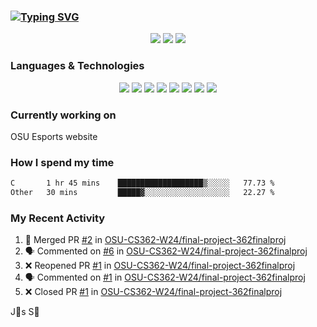 ### [![Typing SVG](https://readme-typing-svg.herokuapp.com?vCenter=true&multiline=true&height=70&lines=Hi%2C+I'm+James+%F0%9F%91%8B;Currently+looking+for+work+%F0%9F%92%BC)](https://git.io/typing-svg)

<p align="center">
<a href="https://www.instagram.com/jms.smh/"><img src="https://img.shields.io/badge/Instagram-%23E4405F.svg?style=for-the-badge&logo=Instagram&logoColor=white"></a>
<a href="https://www.linkedin.com/in/james-smith-6913a2229"><img src="https://img.shields.io/badge/linkedin-%230077B5.svg?style=for-the-badge&logo=linkedin&logoColor=white"></a>
<a href="https://open.spotify.com/user/firecreeperjms?si=9pxXotqyTWircpJmwzRWgQ&utm_source=copy-link"><img src="https://img.shields.io/badge/Spotify-1ED760?style=for-the-badge&logo=spotify&logoColor=white)"></a>
  </p>

### Languages & Technologies

<p align="center">
<img src="https://img.shields.io/badge/html5-%23E34F26.svg?style=for-the-badge&logo=html5&logoColor=white">
<img src="https://img.shields.io/badge/javascript-%23323330.svg?style=for-the-badge&logo=javascript&logoColor=%23F7DF1E">
<img src="https://img.shields.io/badge/css3-%231572B6.svg?style=for-the-badge&logo=css3&logoColor=white">
<img src="https://img.shields.io/badge/c++-%2300599C.svg?style=for-the-badge&logo=c%2B%2B&logoColor=white">
<img src="https://img.shields.io/badge/node.js-6DA55F?style=for-the-badge&logo=node.js&logoColor=white">
<img src="https://img.shields.io/badge/react-%2320232a.svg?style=for-the-badge&logo=react&logoColor=%2361DAFB">
<img src="https://img.shields.io/badge/tailwindcss-%2338B2AC.svg?style=for-the-badge&logo=tailwind-css&logoColor=white">
<img src="https://img.shields.io/badge/Visual%20Studio%20Code-0078d7.svg?style=for-the-badge&logo=visual-studio-code&logoColor=white">
  </p>

### Currently working on

OSU Esports website

### How I spend my time

<!--START_SECTION:waka-->

```txt
C       1 hr 45 mins    ███████████████████▒░░░░░   77.73 %
Other   30 mins         █████▓░░░░░░░░░░░░░░░░░░░   22.27 %
```

<!--END_SECTION:waka-->

### My Recent Activity
<!--START_SECTION:activity-->
1. 🎉 Merged PR [#2](https://github.com/OSU-CS362-W24/final-project-362finalproj/pull/2) in [OSU-CS362-W24/final-project-362finalproj](https://github.com/OSU-CS362-W24/final-project-362finalproj)
2. 🗣 Commented on [#6](https://github.com/OSU-CS362-W24/final-project-362finalproj/pull/6#issuecomment-2008299864) in [OSU-CS362-W24/final-project-362finalproj](https://github.com/OSU-CS362-W24/final-project-362finalproj)
3. ❌ Reopened PR [#1](https://github.com/OSU-CS362-W24/final-project-362finalproj/pull/1) in [OSU-CS362-W24/final-project-362finalproj](https://github.com/OSU-CS362-W24/final-project-362finalproj)
4. 🗣 Commented on [#1](https://github.com/OSU-CS362-W24/final-project-362finalproj/pull/1#issuecomment-1990544494) in [OSU-CS362-W24/final-project-362finalproj](https://github.com/OSU-CS362-W24/final-project-362finalproj)
5. ❌ Closed PR [#1](https://github.com/OSU-CS362-W24/final-project-362finalproj/pull/1) in [OSU-CS362-W24/final-project-362finalproj](https://github.com/OSU-CS362-W24/final-project-362finalproj)
<!--END_SECTION:activity-->

<!-- using waka time, https://github.com/athul/waka-readme, shields, and profile activity updater, https://dev.to/envoy_/150-badges-for-github-pnk) -->

<p align="center">
<src="http://ForTheBadge.com/images/badges/built-with-love.svg)">
</p>

J🎯s S🐲

<!-- https://github.com/Ileriayo/markdown-badges -->
